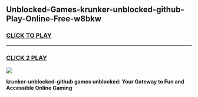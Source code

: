 
## Unblocked-Games-krunker-unblocked-github-Play-Online-Free-w8bkw
<h3>
<a href="https://premium76.site?title=krunker-unblocked-github&ref=26A">CLICK TO PLAY</a></h3>
<hr>

<h3>
<a href="https://premium76.site?title=krunker-unblocked-github&ref=26A">CLICK 2 PLAY</a>
  
</h3>

<a href="https://premium76.site?title=krunker-unblocked-github&ref=26A"><img src="https://clearcache.store/games.png"></a>


**krunker-unblocked-github games unblocked: Your Gateway to Fun and Accessible Online Gaming**
